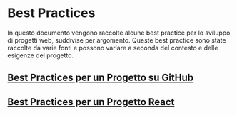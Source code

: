 # Best Practices

In questo documento vengono raccolte alcune best practice per lo sviluppo di progetti web, suddivise per argomento. Queste best practice sono state raccolte da varie fonti e possono variare a seconda del contesto e delle esigenze del progetto.

## [Best Practices per un Progetto su GitHub](Github.md)

## [Best Practices per un Progetto React](React.md)
